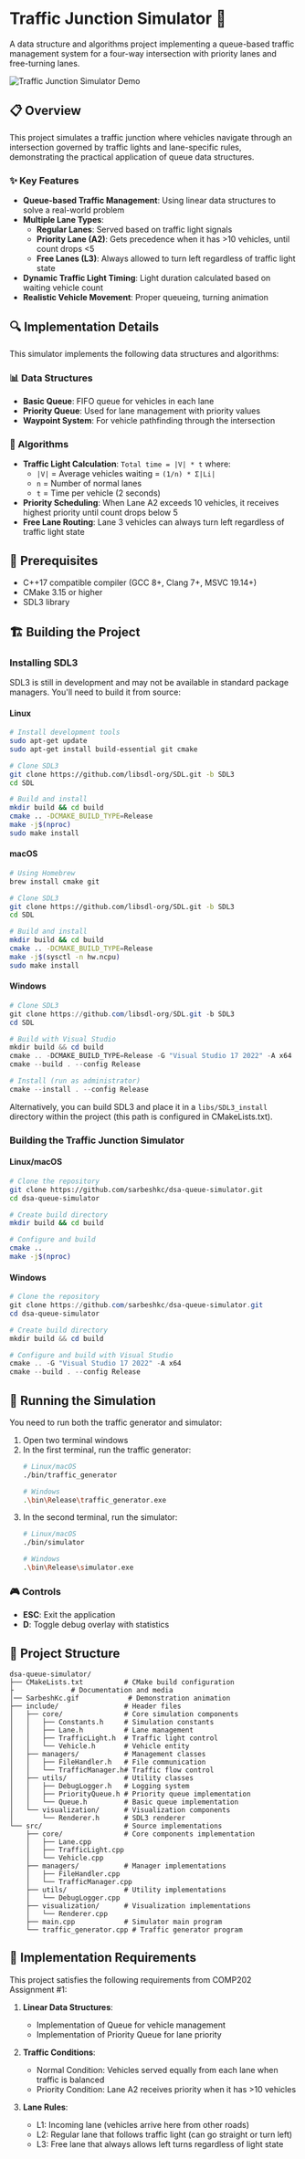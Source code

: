 # Traffic Junction Simulator 🚦

A data structure and algorithms project implementing a queue-based traffic management system for a four-way intersection with priority lanes and free-turning lanes.

![Traffic Junction Simulator Demo](SarbeshKc.gif)

## 📋 Overview

This project simulates a traffic junction where vehicles navigate through an intersection governed by traffic lights and lane-specific rules, demonstrating the practical application of queue data structures.

### ✨ Key Features

- **Queue-based Traffic Management**: Using linear data structures to solve a real-world problem
- **Multiple Lane Types**:
  - **Regular Lanes**: Served based on traffic light signals
  - **Priority Lane (A2)**: Gets precedence when it has >10 vehicles, until count drops <5
  - **Free Lanes (L3)**: Always allowed to turn left regardless of traffic light state
- **Dynamic Traffic Light Timing**: Light duration calculated based on waiting vehicle count
- **Realistic Vehicle Movement**: Proper queueing, turning animation


## 🔍 Implementation Details

This simulator implements the following data structures and algorithms:

### 📊 Data Structures
- **Basic Queue**: FIFO queue for vehicles in each lane
- **Priority Queue**: Used for lane management with priority values
- **Waypoint System**: For vehicle pathfinding through the intersection

### 🧮 Algorithms
- **Traffic Light Calculation**: `Total time = |V| * t` where:
  - `|V|` = Average vehicles waiting = `(1/n) * Σ|Li|`
  - `n` = Number of normal lanes
  - `t` = Time per vehicle (2 seconds)
- **Priority Scheduling**: When Lane A2 exceeds 10 vehicles, it receives highest priority until count drops below 5
- **Free Lane Routing**: Lane 3 vehicles can always turn left regardless of traffic light state

## 🔧 Prerequisites

- C++17 compatible compiler (GCC 8+, Clang 7+, MSVC 19.14+)
- CMake 3.15 or higher
- SDL3 library

## 🏗️ Building the Project

### Installing SDL3

SDL3 is still in development and may not be available in standard package managers. You'll need to build it from source:

#### Linux
```bash
# Install development tools
sudo apt-get update
sudo apt-get install build-essential git cmake

# Clone SDL3
git clone https://github.com/libsdl-org/SDL.git -b SDL3
cd SDL

# Build and install
mkdir build && cd build
cmake .. -DCMAKE_BUILD_TYPE=Release
make -j$(nproc)
sudo make install
```

#### macOS
```bash
# Using Homebrew
brew install cmake git

# Clone SDL3
git clone https://github.com/libsdl-org/SDL.git -b SDL3
cd SDL

# Build and install
mkdir build && cd build
cmake .. -DCMAKE_BUILD_TYPE=Release
make -j$(sysctl -n hw.ncpu)
sudo make install
```

#### Windows
```powershell
# Clone SDL3
git clone https://github.com/libsdl-org/SDL.git -b SDL3
cd SDL

# Build with Visual Studio
mkdir build && cd build
cmake .. -DCMAKE_BUILD_TYPE=Release -G "Visual Studio 17 2022" -A x64
cmake --build . --config Release

# Install (run as administrator)
cmake --install . --config Release
```

Alternatively, you can build SDL3 and place it in a `libs/SDL3_install` directory within the project (this path is configured in CMakeLists.txt).

### Building the Traffic Junction Simulator

#### Linux/macOS
```bash
# Clone the repository
git clone https://github.com/sarbeshkc/dsa-queue-simulator.git
cd dsa-queue-simulator

# Create build directory
mkdir build && cd build

# Configure and build
cmake ..
make -j$(nproc)
```

#### Windows
```powershell
# Clone the repository
git clone https://github.com/sarbeshkc/dsa-queue-simulator.git
cd dsa-queue-simulator

# Create build directory
mkdir build && cd build

# Configure and build with Visual Studio
cmake .. -G "Visual Studio 17 2022" -A x64
cmake --build . --config Release
```

## 🚀 Running the Simulation

You need to run both the traffic generator and simulator:

1. Open two terminal windows
2. In the first terminal, run the traffic generator:
   ```bash
   # Linux/macOS
   ./bin/traffic_generator
   
   # Windows
   .\bin\Release\traffic_generator.exe
   ```
3. In the second terminal, run the simulator:
   ```bash
   # Linux/macOS
   ./bin/simulator
   
   # Windows
   .\bin\Release\simulator.exe
   ```

### 🎮 Controls

- **ESC**: Exit the application
- **D**: Toggle debug overlay with statistics

## 📂 Project Structure

```
dsa-queue-simulator/
├── CMakeLists.txt          # CMake build configuration
├              # Documentation and media
│── SarbeshKc.gif            # Demonstration animation
├── include/                # Header files
│   ├── core/               # Core simulation components
│   │   ├── Constants.h     # Simulation constants
│   │   ├── Lane.h          # Lane management
│   │   ├── TrafficLight.h  # Traffic light control
│   │   └── Vehicle.h       # Vehicle entity
│   ├── managers/           # Management classes
│   │   ├── FileHandler.h   # File communication
│   │   └── TrafficManager.h# Traffic flow control
│   ├── utils/              # Utility classes
│   │   ├── DebugLogger.h   # Logging system
│   │   ├── PriorityQueue.h # Priority queue implementation
│   │   └── Queue.h         # Basic queue implementation
│   └── visualization/      # Visualization components
│       └── Renderer.h      # SDL3 renderer
└── src/                    # Source implementations
    ├── core/               # Core components implementation
    │   ├── Lane.cpp
    │   ├── TrafficLight.cpp
    │   └── Vehicle.cpp
    ├── managers/           # Manager implementations
    │   ├── FileHandler.cpp
    │   └── TrafficManager.cpp
    ├── utils/              # Utility implementations
    │   └── DebugLogger.cpp
    ├── visualization/      # Visualization implementations
    │   └── Renderer.cpp
    ├── main.cpp            # Simulator main program
    └── traffic_generator.cpp # Traffic generator program
```

## 📝 Implementation Requirements

This project satisfies the following requirements from COMP202 Assignment #1:

1. **Linear Data Structures**:
   - Implementation of Queue for vehicle management
   - Implementation of Priority Queue for lane priority
   
2. **Traffic Conditions**:
   - Normal Condition: Vehicles served equally from each lane when traffic is balanced
   - Priority Condition: Lane A2 receives priority when it has >10 vehicles
   
3. **Lane Rules**:
   - L1: Incoming lane (vehicles arrive here from other roads)
   - L2: Regular lane that follows traffic light (can go straight or turn left)
   - L3: Free lane that always allows left turns regardless of light state
   

